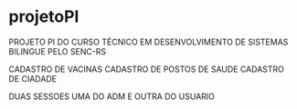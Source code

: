 # projetoPI
PROJETO PI DO CURSO TÉCNICO EM DESENVOLVIMENTO DE SISTEMAS BILINGUE PELO SENC-RS


CADASTRO DE VACINAS
CADASTRO DE POSTOS DE SAUDE
CADASTRO DE CIADADE

DUAS SESSOES
UMA DO ADM E OUTRA DO USUARIO
